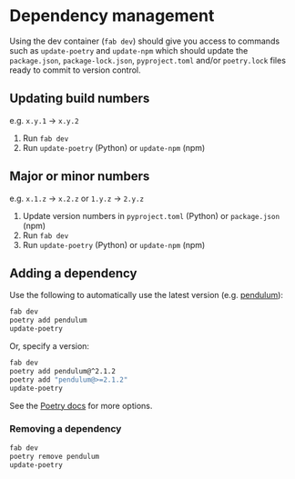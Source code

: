 # Dependency management


Using the dev container (`fab dev`) should give you access to commands such as `update-poetry` and `update-npm` which should update the `package.json`, `package-lock.json`, `pyproject.toml` and/or `poetry.lock` files ready to commit to version control.

## Updating build numbers

e.g. `x.y.1` -> `x.y.2`

1. Run `fab dev`
1. Run `update-poetry` (Python) or `update-npm` (npm)

## Major or minor numbers

e.g. `x.1.z` -> `x.2.z` or `1.y.z` -> `2.y.z`

1. Update version numbers in `pyproject.toml` (Python) or `package.json` (npm)
1. Run `fab dev`
1. Run `update-poetry` (Python) or `update-npm` (npm)

## Adding a dependency

Use the following to automatically use the latest version (e.g. [pendulum](https://pypi.org/project/pendulum/)):

```sh
fab dev
poetry add pendulum
update-poetry
```

Or, specify a version:

```sh
fab dev
poetry add pendulum@^2.1.2
poetry add "pendulum@>=2.1.2"
update-poetry
```

See the [Poetry docs](https://python-poetry.org/docs/cli/#add) for more options.

### Removing a dependency

```sh
fab dev
poetry remove pendulum
update-poetry
```
